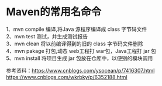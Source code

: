 # Maven的常用名命令

1、mvn compile 编译,将Java 源程序编译成 class 字节码文件<br>
2、mvn test 测试，并生成测试报告<br>
3、mvn clean 将以前编译得到的旧的 class 字节码文件删除<br>
4、mvn pakage 打包,动态 web工程打 war包，Java工程打 jar 包<br>
5、mvn install 将项目生成 jar 包放在仓库中，以便别的模块调用<br>

参考资料：https://www.cnblogs.com/ysocean/p/7416307.html<br>
        https://www.cnblogs.com/wkrbky/p/6352188.html<br>
